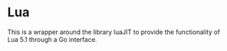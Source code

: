# Lua

This is a wrapper around the library luaJIT to provide the functionality of Lua 5.1 through a Go interface.
